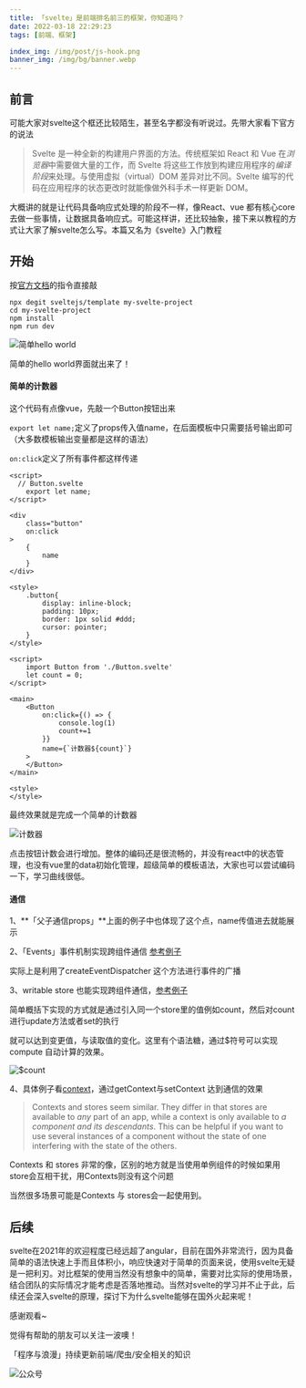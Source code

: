 ```yaml
---
title: 「svelte」是前端排名前三的框架，你知道吗？
date: 2022-03-18 22:29:23
tags: [前端、框架]

index_img: /img/post/js-hook.png
banner_img: /img/bg/banner.webp
---
```


## 前言

可能大家对svelte这个框还比较陌生，甚至名字都没有听说过。先带大家看下官方的说法

>Svelte 是一种全新的构建用户界面的方法。传统框架如 React 和 Vue 在*浏览器*中需要做大量的工作，而 Svelte 将这些工作放到构建应用程序的*编译阶段*来处理。与使用虚拟（virtual）DOM 差异对比不同。Svelte 编写的代码在应用程序的状态更改时就能像做外科手术一样更新 DOM。

大概讲的就是让代码具备响应式处理的阶段不一样，像React、vue 都有核心core去做一些事情，让数据具备响应式。可能这样讲，还比较抽象，接下来以教程的方式让大家了解svelte怎么写。本篇又名为《svelte》入门教程



## 开始

按[官方文档](https://svelte.dev/)的指令直接敲

```
npx degit sveltejs/template my-svelte-project
cd my-svelte-project
npm install
npm run dev
```

![简单hello world](https://crews-note-1253247308.cos.ap-guangzhou.myqcloud.com/note/image-20220318225633124.png)

简单的hello world界面就出来了！



#### 简单的计数器

这个代码有点像vue，先敲一个Button按钮出来

```export let name;```定义了props传入值name，在后面模板中只需要括号输出即可（大多数模板输出变量都是这样的语法）

```on:click```定义了所有事件都这样传递

```vue
<script>
  // Button.svelte
	export let name;
</script>

<div
	class="button"
	on:click
>
	{
		name
	}
</div>

<style>
	.button{
		display: inline-block;
		padding: 10px;
		border: 1px solid #ddd;
		cursor: pointer;
	}
</style>
```

```vue
<script>
	import Button from './Button.svelte'
	let count = 0;
</script>

<main>
	<Button
		on:click={() => {
			console.log(1)
			count+=1
		}}
		name={`计数器${count}`}
	>
	</Button>
</main>

<style>
</style>
```

最终效果就是完成一个简单的计数器

![计数器](https://crews-note-1253247308.cos.ap-guangzhou.myqcloud.com/note/image-20220318231401083.png)

点击按钮计数会进行增加。整体的编码还是很流畅的，并没有react中的状态管理，也没有vue里的data初始化管理，超级简单的模板语法，大家也可以尝试编码一下，学习曲线很低。



#### 通信

1、**「父子通信props」**上面的例子中也体现了这个点，name传值进去就能展示

2、「Events」事件机制实现跨组件通信 [参考例子](https://www.sveltejs.cn/examples#event-forwarding)

实际上是利用了createEventDispatcher 这个方法进行事件的广播

3、writable store 也能实现跨组件通信，[参考例子](https://www.sveltejs.cn/tutorial/auto-subscriptions)

简单概括下实现的方式就是通过引入同一个store里的值例如count，然后对count进行update方法或者set的执行

就可以达到变更值，与读取值的变化。这里有个语法糖，通过$符号可以实现compute 自动计算的效果。

![$count](https://crews-note-1253247308.cos.ap-guangzhou.myqcloud.com/note/image-20220318233800019.png)

4、具体例子看[context](https://www.sveltejs.cn/tutorial/context-api)，通过getContext与setContext 达到通信的效果

> Contexts and stores seem similar. They differ in that stores are available to *any* part of an app, while a context is only available to *a component and its descendants*. This can be helpful if you want to use several instances of a component without the state of one interfering with the state of the others.

Contexts 和 stores 非常的像，区别的地方就是当使用单例组件的时候如果用store会互相干扰，用Contexts则没有这个问题

当然很多场景可能是Contexts 与 stores会一起使用到。



## 后续

svelte在2021年的欢迎程度已经远超了angular，目前在国外非常流行，因为具备简单的语法快速上手而且体积小，响应快速对于简单的页面来说，使用svelte无疑是一把利刃。对比框架的使用当然没有想象中的简单，需要对比实际的使用场景，结合团队的实际情况才能考虑是否落地推动。当然对svelte的学习并不止于此，后续还会深入svelte的原理，探讨下为什么svelte能够在国外火起来呢！

感谢观看~

觉得有帮助的朋友可以关注一波噢！

「程序与浪漫」持续更新前端/爬虫/安全相关的知识

![公众号](https://crews-note-1253247308.cos.ap-guangzhou.myqcloud.com/note/qrcode.jpg)

